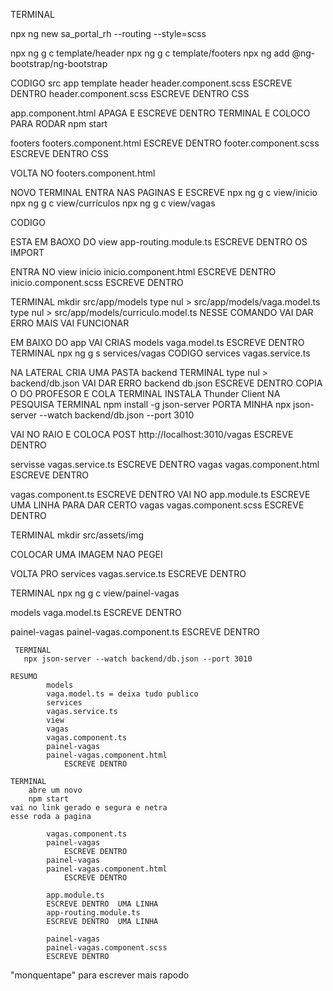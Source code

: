 TERMINAL

npx ng new sa_portal_rh --routing --style=scss

npx ng g c template/header
npx ng g c template/footers
npx ng add @ng-bootstrap/ng-bootstrap

CODIGO 
src 
app
template
header
header.component.scss
	ESCREVE DENTRO 
header.component.scss
	ESCREVE DENTRO  CSS

app.component.html
	APAGA E ESCREVE DENTRO 
TERMINAL E COLOCO PARA RODAR 
  npm start

footers
footers.component.html
	ESCREVE DENTRO
footer.component.scss
	ESCREVE DENTRO CSS

VOLTA NO 
footers.component.html

NOVO TERMINAL
ENTRA NAS PAGINAS E ESCREVE 
npx ng g c view/inicio
 npx ng g c view/currículos
npx ng g c view/vagas 

CODIGO

ESTA EM BAOXO DO
view
app-routing.module.ts
	ESCREVE DENTRO OS IMPORT

ENTRA NO 
view
inicio
inicio.component.html
	ESCREVE DENTRO
inicio.component.scss
	ESCREVE DENTRO

TERMINAL
 mkdir src/app/models
 type nul > src/app/models/vaga.model.ts
 type nul > src/app/models/curriculo.model.ts
NESSE COMANDO VAI DAR ERRO MAIS VAI FUNCIONAR 

EM BAIXO DO 
app
VAI CRIAS 
models
vaga.model.ts
	ESCREVE DENTRO 
TERMINAL
 npx ng g s services/vagas
CODIGO
services
vagas.service.ts

NA LATERAL CRIA UMA PASTA 
backend
TERMINAL 
  type nul > backend/db.json
VAI DAR ERRO 
backend
db.json
	ESCREVE DENTRO COPIA O DO PROFESOR E COLA 
TERMINAL INSTALA 
Thunder Client NA PESQUISA 
TERMINAL
 npm install -g json-server
 PORTA MINHA 
 npx json-server --watch backend/db.json --port 3010 

VAI NO RAIO E COLOCA POST
http://localhost:3010/vagas
ESCREVE DENTRO 
	
servisse
vagas.service.ts
 	ESCREVE DENTRO 
vagas
vagas.component.html
	ESCREVE DENTRO 

vagas.component.ts
	ESCREVE DENTRO 
VAI NO 
app.module.ts
	ESCREVE UMA LINHA PARA DAR CERTO
vagas
vagas.component.scss 
	ESCREVE DENTRO 

TERMINAL 
 mkdir src/assets/img

COLOCAR UMA IMAGEM NAO PEGEI 

VOLTA PRO 
services
vagas.service.ts
	ESCREVE DENTRO 

 TERMINAL
npx ng g c view/painel-vagas

models
vaga.model.ts
	ESCREVE DENTRO 

painel-vagas
painel-vagas.component.ts
	ESCREVE DENTRO 

	 TERMINAL
	   npx json-server --watch backend/db.json --port 3010       

	RESUMO 
			models 
			vaga.model.ts = deixa tudo publico
			services
			vagas.service.ts
			view
			vagas
			vagas.component.ts
			painel-vagas
			painel-vagas.component.html
			 	ESCREVE DENTRO 

	TERMINAL
		abre um novo 
		npm start 
	vai no link gerado e segura e netra 
	esse roda a pagina 

			vagas.component.ts
			painel-vagas
				ESCREVE DENTRO
			painel-vagas
			painel-vagas.component.html
			 	ESCREVE DENTRO

			app.module.ts
			ESCREVE DENTRO 	UMA LINHA
			app-routing.module.ts
			ESCREVE DENTRO 	UMA LINHA

			painel-vagas
			painel-vagas.component.scss
			ESCREVE DENTRO













"monquentape" para escrever mais rapodo 

